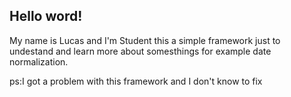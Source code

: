 ## Hello word!
My name is Lucas and I'm Student this a  simple framework just to undestand and learn more about somesthings for example date normalization.

ps:I got a problem with this framework and I don't know to fix